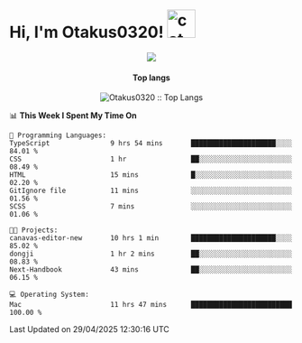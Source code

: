 <h1> Hi, I'm Otakus0320! <img src="https://media.giphy.com/media/mGcNjsfWAjY5AEZNw6/giphy.gif" width="50" alt="cat"></h1>

<p align="center"><a href="https://wakatime.com/@044d69d0-1253-4f60-96b6-5d19a0f9dde5"><img src="https://wakatime.com/badge/user/044d69d0-1253-4f60-96b6-5d19a0f9dde5.svg" /></a></p>

<h4 align="center">Top langs</h4>

<p align="center"><img src="https://github-readme-stats.vercel.app/api/top-langs/?username=Otakus0320&langs_count=10&theme=tokyonight&layout=compact&timestamp={{random_number}}" alt="Otakus0320 :: Top Langs" /></p>

<!--START_SECTION:waka-->
📊 **This Week I Spent My Time On** 

```text
💬 Programming Languages: 
TypeScript               9 hrs 54 mins       █████████████████████░░░░   84.01 % 
CSS                      1 hr                ██░░░░░░░░░░░░░░░░░░░░░░░   08.49 % 
HTML                     15 mins             █░░░░░░░░░░░░░░░░░░░░░░░░   02.20 % 
GitIgnore file           11 mins             ░░░░░░░░░░░░░░░░░░░░░░░░░   01.56 % 
SCSS                     7 mins              ░░░░░░░░░░░░░░░░░░░░░░░░░   01.06 % 

🐱‍💻 Projects: 
canavas-editor-new       10 hrs 1 min        █████████████████████░░░░   85.02 % 
dongji                   1 hr 2 mins         ██░░░░░░░░░░░░░░░░░░░░░░░   08.83 % 
Next-Handbook            43 mins             ██░░░░░░░░░░░░░░░░░░░░░░░   06.15 % 

💻 Operating System: 
Mac                      11 hrs 47 mins      █████████████████████████   100.00 % 
```


 Last Updated on 29/04/2025 12:30:16 UTC
<!--END_SECTION:waka-->

